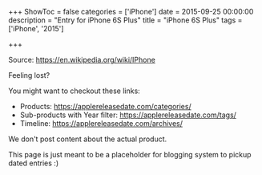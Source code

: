 +++
ShowToc = false
categories = ['iPhone']
date = 2015-09-25 00:00:00
description = "Entry for iPhone 6S Plus"
title = "iPhone 6S Plus"
tags = ['iPhone', '2015']

+++

Source: https://en.wikipedia.org/wiki/IPhone

Feeling lost?

You might want to checkout these links:
- Products: https://applereleasedate.com/categories/
- Sub-products with Year filter: https://applereleasedate.com/tags/
- Timeline: https://applereleasedate.com/archives/

We don't post content about the actual product. 



This page is just meant to be a placeholder for blogging system to pickup dated entries :)


